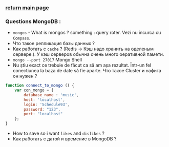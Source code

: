 ### [return main page](../README.md)

### Questions MongoDB :
* `mongos` - What is mongos ? something : query roter. Vezi nu încurca cu `Compass`.
* Что такое репликация базы данных ?
* Как работать с `cache` ? (Redis -> Кэш надо хранить на оделеным сервере.). У кэш серверов обычна очень много оеративной памети. 
* `mongo --port 27017` Mongo Shell
* Nu știu exact ce trebuie de făcut ca să am așa rezultat. Într-un fel conectiunea la baza de date să fie aparte.
Что такое Cluster и нафига он нужен ?

```js
function connect_to_mongo () {
	var con_mongo = {
		database_name : 'music',
		host: 'localhost',
		login: 'Schedule93',
		password: "123",
		port: "localhost"
	};
}
```

* How to save so i want `likes` and `dislikes` ?
* Как работать с датой и времение в MongoDB ?

